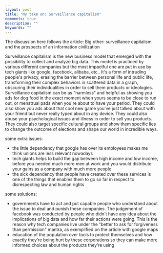 ```yaml
---
layout: post
title: "My take on: Surveillance capitalism"
comments: true
description: ""
keywords: ""
---
```


The discussion here follows the article: Big other: surveillance capitalism and the prospects of an information civilization

Surveillance capitalism is the new business model that emerged with the possibility to collect and analyze big data. This model is practiced by various different companies but the most impactful one are put in use by tech giants like google, facebook, alibaba, etc..
It's a form of intruding people's privacy, erasing the barrier between personal life and public life, transforming their complex behaviors in scattered data in a graph, obscuring their individualities in order to sell them products or ideologies. Surveillance capitalism can be as "harmless" and helpful as showing you ads for dog food in the exact moment when yours seems to be close to run out, or menstrual pads when you're about to have your period. They could also show you ads about that cool new game you've just talked about with your friend but never really typed about in any device. They could also abuse your psychological issues and illness in order to sell you products. They could also target specific cultural groups and show them specific lies to change the outcome of elections and shape our world in incredible ways.

some extra issues:
* the little dependency that google has over its employees makes me think unions are less relevant nowadays
* tech giants helps to build the gap between high income and low income, before you needed much more men at work and you would distribute your gains as a company with much more people
* the sick dependency that people have created over these services is one of the things that enables them to go so far in respect to disrespecting law and human rights

some solutions:
* governments have to act and put capable people who understand about the issue to deal and punish these companies. The judgement of facebook was conducted by people who didn't have any idea about the implications of big data and how far their actions were going. This is the reason why tech companies live under the "better to ask for forgiveness than permission" mantra, as exemplified on the article with google maps
* education of the population over tools to protect themselves and how exactly they're being hurt by these corporations so they can make more informed choices about the products they're using